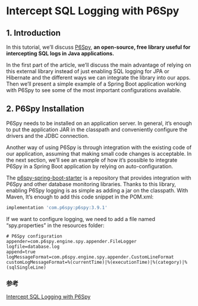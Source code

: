# Intercept SQL Logging with P6Spy

## 1. Introduction

In this tutorial, we’ll discuss [P6Spy](https://github.com/p6spy/p6spy), **an open-source, free library useful for
intercepting SQL logs in Java applications.**

In the first part of the article, we’ll discuss the main advantage of relying on this external library instead of just
enabling SQL logging for JPA or Hibernate and the different ways we can integrate the library into our apps. Then we’ll
present a simple example of a Spring Boot application working with P6Spy to see some of the most important
configurations available.

## 2. P6Spy Installation

P6Spy needs to be installed on an application server. In general, it’s enough to put the application JAR in the
classpath and conveniently configure the drivers and the JDBC connection.

Another way of using P6Spy is through integration with the existing code of our application, assuming that making small
code changes is acceptable. In the next section, we’ll see an example of how it’s possible to integrate P6Spy in a
Spring Boot application by relying on auto-configuration.

The [p6spy-spring-boot-starter](https://mvnrepository.com/artifact/com.github.gavlyukovskiy/p6spy-spring-boot-starter)
is a repository that provides integration with P6Spy and other database monitoring
libraries. Thanks to this library, enabling P6Spy logging is as simple as adding a jar on the classpath. With Maven,
It’s enough to add this code snippet in the POM.xml:

```gradle
implementation 'com.p6spy:p6spy:3.9.1'
```

If we want to configure logging, we need to add a file named “spy.properties” in the resources folder:

```properties
# P6Spy configuration
appender=com.p6spy.engine.spy.appender.FileLogger
logfile=database.log
append=true
logMessageFormat=com.p6spy.engine.spy.appender.CustomLineFormat
customLogMessageFormat=%(currentTime)|%(executionTime)|%(category)|%(sqlSingleLine)
```

### 参考

[Intercept SQL Logging with P6Spy](https://www.baeldung.com/java-p6spy-intercept-sql-logging)